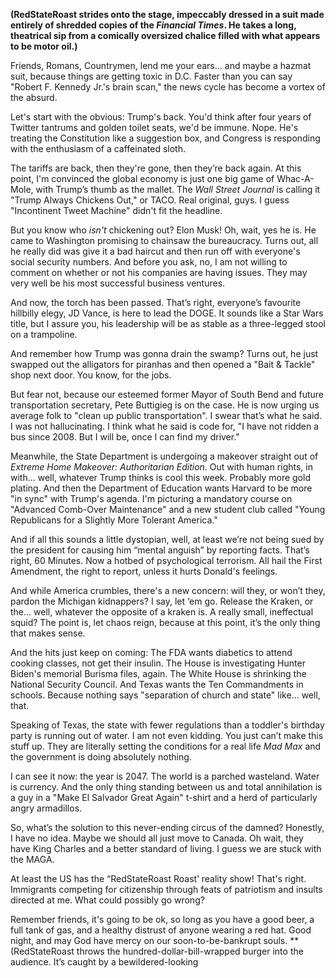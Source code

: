 **(RedStateRoast strides onto the stage, impeccably dressed in a suit made entirely of shredded copies of the *Financial Times*. He takes a long, theatrical sip from a comically oversized chalice filled with what appears to be motor oil.)**

Friends, Romans, Countrymen, lend me your ears… and maybe a hazmat suit, because things are getting toxic in D.C. Faster than you can say "Robert F. Kennedy Jr.'s brain scan," the news cycle has become a vortex of the absurd.

Let's start with the obvious: Trump's back. You'd think after four years of Twitter tantrums and golden toilet seats, we'd be immune. Nope. He's treating the Constitution like a suggestion box, and Congress is responding with the enthusiasm of a caffeinated sloth.

The tariffs are back, then they're gone, then they’re back again. At this point, I'm convinced the global economy is just one big game of Whac-A-Mole, with Trump’s thumb as the mallet. The *Wall Street Journal* is calling it "Trump Always Chickens Out," or TACO. Real original, guys. I guess "Incontinent Tweet Machine" didn't fit the headline. 

But you know who *isn't* chickening out? Elon Musk! Oh, wait, yes he is. He came to Washington promising to chainsaw the bureaucracy. Turns out, all he really did was give it a bad haircut and then run off with everyone's social security numbers. And before you ask, no, I am not willing to comment on whether or not his companies are having issues. They may very well be his most successful business ventures.

And now, the torch has been passed. That’s right, everyone’s favourite hillbilly elegy, JD Vance, is here to lead the DOGE. It sounds like a Star Wars title, but I assure you, his leadership will be as stable as a three-legged stool on a trampoline.

And remember how Trump was gonna drain the swamp? Turns out, he just swapped out the alligators for piranhas and then opened a "Bait & Tackle" shop next door. You know, for the jobs.

But fear not, because our esteemed former Mayor of South Bend and future transportation secretary, Pete Buttigieg is on the case. He is now urging us average folk to "clean up public transportation". I swear that’s what he said. I was not hallucinating. I think what he said is code for, "I have not ridden a bus since 2008. But I will be, once I can find my driver."

Meanwhile, the State Department is undergoing a makeover straight out of *Extreme Home Makeover: Authoritarian Edition*. Out with human rights, in with… well, whatever Trump thinks is cool this week. Probably more gold plating. And then the Department of Education wants Harvard to be more "in sync" with Trump's agenda. I'm picturing a mandatory course on "Advanced Comb-Over Maintenance" and a new student club called "Young Republicans for a Slightly More Tolerant America."

And if all this sounds a little dystopian, well, at least we’re not being sued by the president for causing him “mental anguish” by reporting facts. That’s right, 60 Minutes. Now a hotbed of psychological terrorism. All hail the First Amendment, the right to report, unless it hurts Donald's feelings.

And while America crumbles, there's a new concern: will they, or won’t they, pardon the Michigan kidnappers? I say, let ‘em go. Release the Kraken, or the… well, whatever the opposite of a kraken is. A really small, ineffectual squid? The point is, let chaos reign, because at this point, it’s the only thing that makes sense.

And the hits just keep on coming: The FDA wants diabetics to attend cooking classes, not get their insulin. The House is investigating Hunter Biden's memorial Burisma files, again. The White House is shrinking the National Security Council. And Texas wants the Ten Commandments in schools. Because nothing says "separation of church and state" like… well, that.

Speaking of Texas, the state with fewer regulations than a toddler's birthday party is running out of water. I am not even kidding. You just can’t make this stuff up. They are literally setting the conditions for a real life *Mad Max* and the government is doing absolutely nothing.

I can see it now: the year is 2047. The world is a parched wasteland. Water is currency. And the only thing standing between us and total annihilation is a guy in a "Make El Salvador Great Again" t-shirt and a herd of particularly angry armadillos.

So, what’s the solution to this never-ending circus of the damned? Honestly, I have no idea. Maybe we should all just move to Canada. Oh wait, they have King Charles and a better standard of living. I guess we are stuck with the MAGA.

At least the US has the “RedStateRoast Roast’ reality show! That's right. Immigrants competing for citizenship through feats of patriotism and insults directed at me. What could possibly go wrong?

Remember friends, it's going to be ok, so long as you have a good beer, a full tank of gas, and a healthy distrust of anyone wearing a red hat. Good night, and may God have mercy on our soon-to-be-bankrupt souls.
**(RedStateRoast throws the hundred-dollar-bill-wrapped burger into the audience. It’s caught by a bewildered-looking